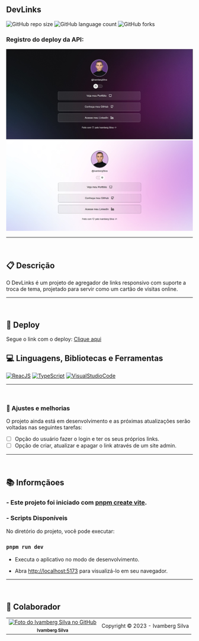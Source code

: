 ## DevLinks

![GitHub repo size](https://img.shields.io/github/repo-size/IvambergSilva/devLinks?style=for-the-badge)
![GitHub language count](https://img.shields.io/github/languages/count/IvambergSilva/devLinks?style=for-the-badge)
![GitHub forks](https://img.shields.io/github/forks/IvambergSilva/devLinks?style=for-the-badge)

### Registro do deploy da API:
<img src="/src/assets/images/devLinks-photoDark.jpg" alt="Exemplo de imagem no modo dark">
<img src="/src/assets/images/devLinks-photoLight.jpg" alt="Exemplo de imagem no modo light">

<hr><br>

## 📋 Descrição
<p>O DevLinks é um projeto de agregador de links responsivo com suporte a troca de tema, projetado para servir como um cartão de visitas online.</p>

<hr><br>

## 🚀 Deploy

<p>Segue o link com o deploy: <a href="https://ivamberg_links.netlify.app/" target="_blank">Clique aqui</a></p>

## 💻 Linguagens, Bibliotecas e Ferramentas

[![ReacJS](https://img.shields.io/badge/React-61DAFB?style=for-the-badge&logo=react&logoColor=black)](https://pt-br.reactjs.org/)
[![TypeScript](https://img.shields.io/badge/TypeScript-007ACC?style=for-the-badge&logo=typescript&logoColor=white)](https://www.typescriptlang.org/)
[![VisualStudioCode](https://img.shields.io/badge/Visual_Studio_Code-007ACC?style=for-the-badge&logo=visualstudiocode&logoColor=white)](https://code.visualstudio.com/)

<hr><br>

### 🚧 Ajustes e melhorias 

O projeto ainda está em desenvolvimento e as próximas atualizações serão voltadas nas seguintes tarefas:

- [ ] Opção do usuário fazer o login e ter os seus próprios links.
- [ ] Opção de criar, atualizar e apagar o link através de um site admin.

<hr><br>

## 📚 Informçãoes

### - Este projeto foi iniciado com [pnpm create vite](hhttps://vitejs.dev/).

### - Scripts Disponíveis

No diretório do projeto, você pode executar:

### `pnpm run dev`

- Executa o aplicativo no modo de desenvolvimento. 

- Abra [http://localhost:5173](http://localhost:5173) para visualizá-lo em seu navegador.

<hr><br>

## 🤝 Colaborador

<table>
  <tr>
    <td align="center">
      <a href="#">
        <img src="https://avatars.githubusercontent.com/u/99219836" width="100px;" alt="Foto do Ivamberg Silva no GitHub"/><br>
        <sub>
          <b>Ivamberg Silva</b>
        </sub>
      </a>
    </td>
    <td>
      Copyright © 2023 - Ivamberg Silva
    </td>
  </tr>
</table>
